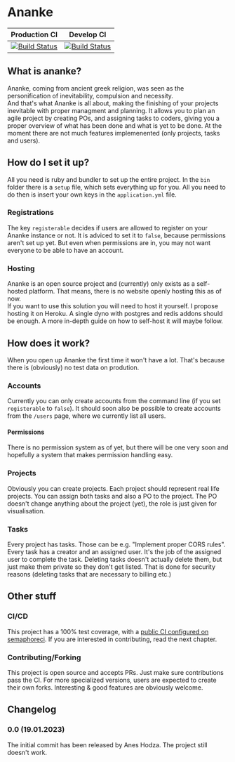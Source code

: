 # Ananke

|Production CI|Develop CI|
|:-:|:-:|
|[![Build Status](https://aneshodza.semaphoreci.com/badges/ananke/branches/main.svg)](https://aneshodza.semaphoreci.com/projects/ananke)|[![Build Status](https://aneshodza.semaphoreci.com/badges/ananke/branches/develop.svg)](https://aneshodza.semaphoreci.com/projects/ananke)|



## What is ananke?
Ananke, coming from ancient greek religion, was seen as the personification of inevitability, compulsion and necessity.  
And that's what Ananke is all about, making the finishing of your projects inevitable with proper managment and planning. It allows you to plan an agile project by creating POs, and assigning tasks to coders, giving you a proper overview of what has been done and what is yet to be done. At the moment there are not much features implemenented (only projects, tasks and users).

## How do I set it up?
All you need is ruby and bundler to set up the entire project. In the `bin` folder there is a `setup` file, which sets everything up for you. All you need to do then is insert your own keys in the `application.yml` file.
### Registrations
The key `registerable` decides if users are allowed to register on your Ananke instance or not. It is adviced to set it to `false`, because permissions aren't set up yet. But even when permissions are in, you may not want everyone to be able to have an account.
### Hosting
Ananke is an open source project and (currently) only exists as a self-hosted platform. That means, there is no website openly hosting this as of now.  
If you want to use this solution you will need to host it yourself. I propose hosting it on Heroku. A single dyno with postgres and redis addons should be enough. A more in-depth guide on how to self-host it will maybe follow.

## How does it work?
When you open up Ananke the first time it won't have a lot. That's because there is (obviously) no test data on prodution.

### Accounts
Currently you can only create accounts from the command line (if you set `registerable` to `false`). It should soon also be possible to create accounts from the `/users` page, where we currently list all users.
#### Permissions
There is no permission system as of yet, but there will be one very soon and hopefully a system that makes permission handling easy.

### Projects
Obviously you can create projects. Each project should represent real life projects. You can assign both tasks and also a PO to the project. The PO doesn't change anything about the project (yet), the role is just given for visualisation.

### Tasks
Every project has tasks. Those can be e.g. "Implement proper CORS rules". Every task has a creator and an assigned user. It's the job of the assigned user to complete the task. Deleting tasks doesn't actually delete them, but just make them private so they don't get listed. That is done for security reasons (deleting tasks that are necessary to billing etc.)

## Other stuff

### CI/CD
This project has a 100% test coverage, with a [public CI configured on semaphoreci](https://aneshodza.semaphoreci.com/projects/ananke). If you are interested in contributing, read the next chapter.

### Contributing/Forking
This project is open source and accepts PRs. Just make sure contributions pass the CI. For more specialized versions, users are expected to create their own forks. Interesting & good features are obviously welcome.

## Changelog

### 0.0 (19.01.2023)
The initial commit has been released by Anes Hodza. The project still doesn't work.
